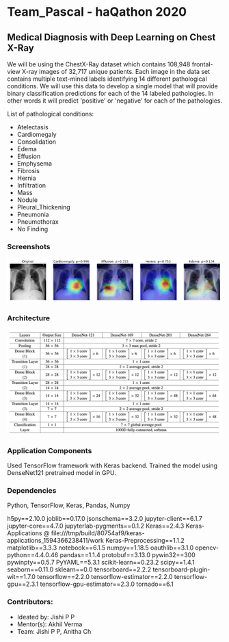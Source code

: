 # Team_Pascal - haQathon 2020
## Medical Diagnosis with Deep Learning on Chest X-Ray

We will be using the ChestX-Ray dataset which contains 108,948 frontal-view X-ray images of 32,717 unique patients. Each image in the data set contains multiple text-mined labels identifying 14 different pathological conditions. We will use this data to develop a single model that will provide binary classification predictions for each of the 14 labeled pathologies. In other words it will predict 'positive' or 'negative' for each of the pathologies.<br/>

List of pathological conditions:
- Atelectasis
- Cardiomegaly
- Consolidation
- Edema	
- Effusion	
- Emphysema	
- Fibrosis	
- Hernia	
- Infiltration	
- Mass	
- Nodule	
- Pleural_Thickening	
- Pneumonia	
- Pneumothorax
- No Finding	

### Screenshots
![alt text](https://github.com/jishipp-repo/Team_Pascal/blob/main/image.PNG)

### Architecture
![alt text](https://github.com/jishipp-repo/Team_Pascal/blob/main/densenet2.png)

### Application Components
Used TensorFlow framework with Keras backend. Trained the model using DenseNet121 pretrained model in GPU.

### Dependencies
Python, TensorFlow, Keras, Pandas, Numpy

h5py==2.10.0
joblib==0.17.0
jsonschema==3.2.0
jupyter-client==6.1.7
jupyter-core==4.7.0
jupyterlab-pygments==0.1.2
Keras==2.4.3
Keras-Applications @ file:///tmp/build/80754af9/keras-applications_1594366238411/work
Keras-Preprocessing==1.1.2
matplotlib==3.3.3
notebook==6.1.5
numpy==1.18.5
oauthlib==3.1.0
opencv-python==4.4.0.46
pandas==1.1.4
protobuf==3.13.0
pywin32==300
pywinpty==0.5.7
PyYAML==5.3.1
scikit-learn==0.23.2
scipy==1.4.1
seaborn==0.11.0
sklearn==0.0
tensorboard==2.2.2
tensorboard-plugin-wit==1.7.0
tensorflow==2.2.0
tensorflow-estimator==2.2.0
tensorflow-gpu==2.3.1
tensorflow-gpu-estimator==2.3.0
tornado==6.1

### Contributors:
- Ideated by: Jishi P P
- Mentor(s): Akhil Verma
- Team: Jishi P P, Anitha Ch

